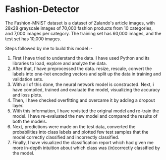 # Fashion-Detector
The Fashion-MNIST dataset is a dataset of Zalando's article images, with 28x28 grayscale images of 70,000 fashion products from 10 categories, and 7,000 images per category. The training set has 60,000 images, and the test set has 10,000 images.

Steps followed by me to build this model :-
1. First I have tried to understand the data. I have used Python and its libraries to load, explore and analyze the data.
2. After that, I'have preprocessed the data. resize, rescale, convert the labels into one-hot encoding vectors and split up the data in    training and validation sets.
3. With all of this done, the neural network model is constructed. Next, i have compiled, trained and evaluate the model, visualizing the accuracy and loss plots.
4. Then, I have checked overfitting and overcame it by adding a dropout layer.
5. With this information, I have revisited the original model and re-train the model. I have re-evaluated the new model and compared the results of both the models.
6. Next, predictions were made on the test data, converted the probabilities into class labels and plotted few test samples that the model correctly classified and incorrectly classified.
7. Finally, I have visualized the classification report which had given me more in-depth intuition about which class was (in)correctly classified by the model.
